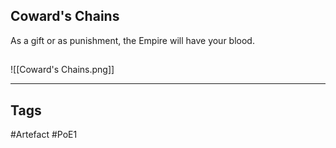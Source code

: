 ## Coward's Chains
As a gift or as punishment,
the Empire will have your blood.
##
![[Coward's Chains.png]]

---
## Tags
#Artefact
#PoE1